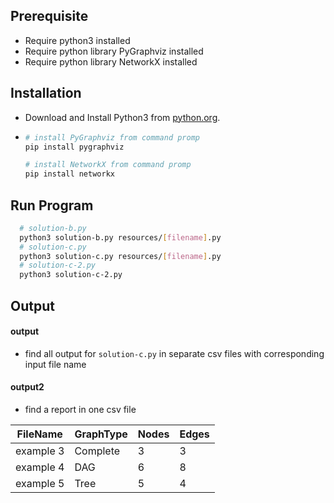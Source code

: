 ## Prerequisite
* Require python3 installed
* Require python library PyGraphviz installed
* Require python library NetworkX installed

## Installation
* Download and Install Python3 from [python.org](https://www.python.org/downloads/).
*  ```bash
   # install PyGraphviz from command promp
   pip install pygraphviz

   # install NetworkX from command promp
   pip install networkx
   ```
## Run Program
 ```bash
   # solution-b.py
   python3 solution-b.py resources/[filename].py
   # solution-c.py
   python3 solution-c.py resources/[filename].py
   # solution-c-2.py
   python3 solution-c-2.py
   ```
## Output
#### output
* find all output for `solution-c.py` in separate csv files with corresponding input file name

#### output2
* find a report in one csv file

| FileName | GraphType | Nodes | Edges
| --- | --- | --- | --- |
| example 3 | Complete | 3 | 3 |
| example 4 | DAG | 6 | 8 |
| example 5 | Tree | 5 | 4 |

